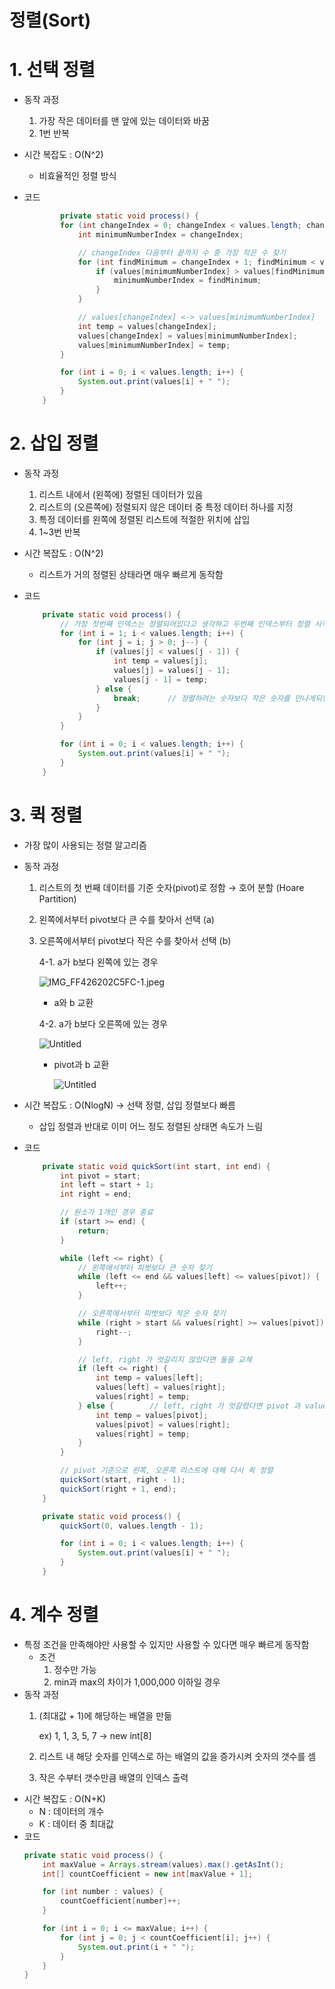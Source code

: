 # 정렬(Sort)

# 1. 선택 정렬

- 동작 과정
    1. 가장 작은 데이터를 맨 앞에 있는 데이터와 바꿈
    2. 1번 반복
- 시간 복잡도 : O(N^2)
    - 비효율적인 정렬 방식
- 코드

    ```java
    		private static void process() {
            for (int changeIndex = 0; changeIndex < values.length; changeIndex++) {
                int minimumNumberIndex = changeIndex;
    
                // changeIndex 다음부터 끝까지 수 중 가장 작은 수 찾기
                for (int findMinimum = changeIndex + 1; findMinimum < values.length; findMinimum++) {
                    if (values[minimumNumberIndex] > values[findMinimum]) {
                        minimumNumberIndex = findMinimum;
                    }
                }
    
                // values[changeIndex] <-> values[minimumNumberIndex]
                int temp = values[changeIndex];
                values[changeIndex] = values[minimumNumberIndex];
                values[minimumNumberIndex] = temp;
            }
    
            for (int i = 0; i < values.length; i++) {
                System.out.print(values[i] + " ");
            }
        }
    ```

# 2. 삽입 정렬

- 동작 과정
    1. 리스트 내에서 (왼쪽에) 정렬된 데이터가 있음
    2. 리스트의 (오른쪽에) 정렬되지 않은 데이터 중 특정 데이터 하나를 지정
    3. 특정 데이터를 왼쪽에 정렬된 리스트에 적절한 위치에 삽입
    4. 1~3번 반복
- 시간 복잡도 : O(N^2)
    - 리스트가 거의 정렬된 상태라면 매우 빠르게 동작함
- 코드

    ```java
        private static void process() {
            // 가장 첫번째 인덱스는 정렬되어있다고 생각하고 두번째 인덱스부터 정렬 시작
            for (int i = 1; i < values.length; i++) {
                for (int j = i; j > 0; j--) {
                    if (values[j] < values[j - 1]) {
                        int temp = values[j];
                        values[j] = values[j - 1];
                        values[j - 1] = temp;
                    } else {
                        break;      // 정렬하려는 숫자보다 작은 숫자를 만나게되면 그 왼쪽은 더 이상 볼 필요가 없으므로 break
                    }
                }
            }
    
            for (int i = 0; i < values.length; i++) {
                System.out.print(values[i] + " ");
            }
        }
    ```

# 3. 퀵 정렬

- 가장 많이 사용되는 정렬 알고리즘
- 동작 과정
    1. 리스트의 첫 번째 데이터를 기준 숫자(pivot)로 정함 → 호어 분할 (Hoare Partition)
    2. 왼쪽에서부터 pivot보다 큰 수를 찾아서 선택 (a)
    3. 오른쪽에서부터 pivot보다 작은 수를 찾아서 선택 (b)

       4-1. a가 b보다 왼쪽에 있는 경우

       ![IMG_FF426202C5FC-1.jpeg](https://s3.us-west-2.amazonaws.com/secure.notion-static.com/119a1981-f675-4c1b-b867-212f6cdd8c28/IMG_FF426202C5FC-1.jpeg?X-Amz-Algorithm=AWS4-HMAC-SHA256&X-Amz-Content-Sha256=UNSIGNED-PAYLOAD&X-Amz-Credential=AKIAT73L2G45EIPT3X45%2F20220310%2Fus-west-2%2Fs3%2Faws4_request&X-Amz-Date=20220310T103326Z&X-Amz-Expires=86400&X-Amz-Signature=031fd3ed876e59208f8aa372057806c4a9b15fbdcec8bbe4481619c1d7ca93e9&X-Amz-SignedHeaders=host&response-content-disposition=filename%20%3D%22IMG_FF426202C5FC-1.jpeg%22&x-id=GetObject)

        - a와 b 교환

       4-2. a가 b보다 오른쪽에 있는 경우

       ![Untitled](https://s3.us-west-2.amazonaws.com/secure.notion-static.com/4fa5d0e8-bd3c-4b92-ba81-b53eab1d56c9/Untitled.png?X-Amz-Algorithm=AWS4-HMAC-SHA256&X-Amz-Content-Sha256=UNSIGNED-PAYLOAD&X-Amz-Credential=AKIAT73L2G45EIPT3X45%2F20220310%2Fus-west-2%2Fs3%2Faws4_request&X-Amz-Date=20220310T103556Z&X-Amz-Expires=86400&X-Amz-Signature=db26657d37ab8705b3202ca875d5dda0218272f72a3ed781aafa66193f151928&X-Amz-SignedHeaders=host&response-content-disposition=filename%20%3D%22Untitled.png%22&x-id=GetObject)

        - pivot과 b 교환

          ![Untitled](https://s3.us-west-2.amazonaws.com/secure.notion-static.com/fb58d711-7709-4949-82a5-0cd1361201bf/Untitled.png?X-Amz-Algorithm=AWS4-HMAC-SHA256&X-Amz-Content-Sha256=UNSIGNED-PAYLOAD&X-Amz-Credential=AKIAT73L2G45EIPT3X45%2F20220310%2Fus-west-2%2Fs3%2Faws4_request&X-Amz-Date=20220310T103621Z&X-Amz-Expires=86400&X-Amz-Signature=793411167074f5f7192b0d51893a5571b2ad1bc0f43f201c288e781eff65332b&X-Amz-SignedHeaders=host&response-content-disposition=filename%20%3D%22Untitled.png%22&x-id=GetObject)

- 시간 복잡도 : O(NlogN) → 선택 정렬, 삽입 정렬보다 빠름
    - 삽입 정렬과 반대로 이미 어느 정도 정렬된 상태면 속도가 느림
- 코드

    ```java
        private static void quickSort(int start, int end) {
            int pivot = start;
            int left = start + 1;
            int right = end;
    
            // 원소가 1개인 경우 종료
            if (start >= end) {
                return;
            }
    
            while (left <= right) {
                // 왼쪽에서부터 피벗보다 큰 숫자 찾기
                while (left <= end && values[left] <= values[pivot]) {
                    left++;
                }
    
                // 오른쪽에서부터 피벗보다 작은 숫자 찾기
                while (right > start && values[right] >= values[pivot]) {
                    right--;
                }
    
                // left, right 가 엇갈리지 않았다면 둘을 교체
                if (left <= right) {
                    int temp = values[left];
                    values[left] = values[right];
                    values[right] = temp;
                } else {        // left, right 가 엇갈렸다면 pivot 과 values[right] (작은 수)를 교체
                    int temp = values[pivot];
                    values[pivot] = values[right];
                    values[right] = temp;
                }
            }
    
            // pivot 기준으로 왼쪽, 오른쪽 리스트에 대해 다시 퀵 정렬
            quickSort(start, right - 1);
            quickSort(right + 1, end);
        }
    
        private static void process() {
            quickSort(0, values.length - 1);
    
            for (int i = 0; i < values.length; i++) {
                System.out.print(values[i] + " ");
            }
        }
    ```

# 4. 계수 정렬

- 특정 조건을 만족해야만 사용할 수 있지만 사용할 수 있다면 매우 빠르게 동작함
    - 조건
        1. 정수만 가능
        2. min과 max의 차이가 1,000,000 이하일 경우
- 동작 과정
    1. (최대값 + 1)에 해당하는 배열을 만듦

       ex) 1, 1, 3, 5, 7 → new int[8]

    2. 리스트 내 해당 숫자를 인덱스로 하는 배열의 값을 증가시켜 숫자의 갯수를 셈
    3. 작은 수부터 갯수만큼 배열의 인덱스 출력
- 시간 복잡도 : O(N+K)
    - N : 데이터의 개수
    - K : 데이터 중 최대값
- 코드
    ```java
    private static void process() {
        int maxValue = Arrays.stream(values).max().getAsInt();
        int[] countCoefficient = new int[maxValue + 1];

        for (int number : values) {
            countCoefficient[number]++;
        }

        for (int i = 0; i <= maxValue; i++) {
            for (int j = 0; j < countCoefficient[i]; j++) {
                System.out.print(i + " ");
            }
        }
    }
  ```